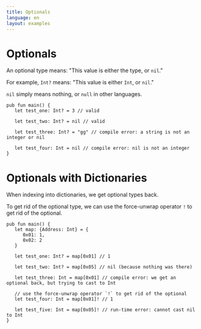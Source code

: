 ```yaml
---
title: Optionals
language: en
layout: examples
---
```


# Optionals

An optional type means: "This value is either the type, or `nil`."

For example, `Int?` means: "This value is either `Int`, or `nil`."

`nil` simply means nothing, or `null` in other languages.

```cadence
pub fun main() {
   let test_one: Int? = 3 // valid
   
   let test_two: Int? = nil // valid

   let test_three: Int? = "gg" // compile error: a string is not an integer or nil

   let test_four: Int = nil // compile error: nil is not an integer
}
```

# Optionals with Dictionaries

When indexing into dictionaries, we get optional types back.

To get rid of the optional type, we can use the force-unwrap operator `!` to get rid of the optional.

```cadence
pub fun main() {
   let map: {Address: Int} = {
      0x01: 1,
      0x02: 2
   }

   let test_one: Int? = map[0x01] // 1
   
   let test_two: Int? = map[0x05] // nil (because nothing was there)

   let test_three: Int = map[0x01] // compile error: we get an optional back, but trying to cast to Int

   // use the force-unwrap operator `!` to get rid of the optional
   let test_four: Int = map[0x01]! // 1

   let test_five: Int = map[0x05]! // run-time error: cannot cast nil to Int
}
```